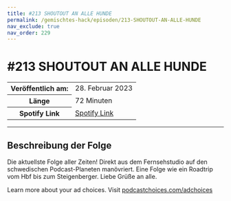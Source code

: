 ```yaml
---
title: #213 SHOUTOUT AN ALLE HUNDE
permalink: /gemischtes-hack/episoden/213-SHOUTOUT-AN-ALLE-HUNDE
nav_exclude: true
nav_order: 229
---
```


# #213 SHOUTOUT AN ALLE HUNDE
<table class="resp-table dcf-table dcf-table-responsive dcf-table-bordered dcf-table-striped dcf-w-100%">
                    <tbody>
                        <tr>
                            <th scope="row">Veröffentlich am:</th>
                            <td data-label="Veröffentlich am:">28. Februar 2023</td>
                        </tr>
                        <tr>
                            <th scope="row">Länge </th>
                            <td data-label="Länge ">72 Minuten</td>
                        </tr><tr>
                                <th scope="row">Spotify Link</th>
                                <td data-label="Spotify Link"><a href="https://open.spotify.com/episode/1CRvHAMg16j31KNANBL2on">Spotify Link</a></td>
                            </tr></tbody>
                </table>

***

## Beschreibung der Folge

<div>
<p>Die aktuellste Folge aller Zeiten! Direkt aus dem Fernsehstudio auf den schwedischen Podcast-Planeten manövriert. Eine Folge wie ein Roadtrip vom Hbf bis zum Steigenberger. Liebe Grüße an alle.</p><p> </p><p>Learn more about your ad choices. Visit <a href="https://podcastchoices.com/adchoices" rel="nofollow">podcastchoices.com/adchoices</a></p>  
</div>

